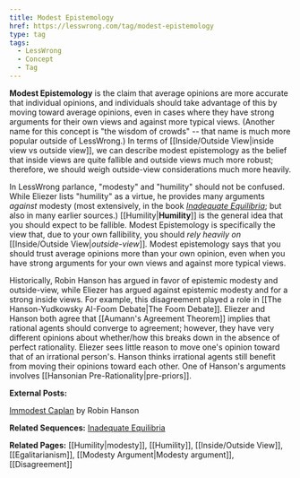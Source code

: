 ```yaml
---
title: Modest Epistemology
href: https://lesswrong.com/tag/modest-epistemology
type: tag
tags:
  - LessWrong
  - Concept
  - Tag
---
```


**Modest Epistemology** is the claim that average opinions are more accurate that individual opinions, and individuals should take advantage of this by moving toward average opinions, even in cases where they have strong arguments for their own views and against more typical views. (Another name for this concept is "the wisdom of crowds" -- that name is much more popular outside of LessWrong.) In terms of [[Inside/Outside View|inside view vs outside view]], we can describe modest epistemology as the belief that inside views are quite fallible and outside views much more robust; therefore, we should weigh outside-view considerations much more heavily.

In LessWrong parlance, "modesty" and "humility" should not be confused. While Eliezer lists "humility" as a virtue, he provides many arguments *against* modesty (most extensively, in the book [*Inadequate Equilibria*](https://www.lesswrong.com/s/oLGCcbnvabyibnG9d); but also in many earlier sources.) [[Humility|**Humility**]] is the general idea that you should expect to be fallible. Modest Epistemology is specifically the view that, due to your own fallibility, you should *rely heavily on* [[Inside/Outside View|*outside-view*]]*.* Modest epistemology says that you should trust average opinions more than your own opinion, even when you have strong arguments for your own views and against more typical views.

Historically, Robin Hanson has argued in favor of epistemic modesty and outside-view, while Eliezer has argued against epistemic modesty and for a strong inside views. For example, this disagreement played a role in [[The Hanson-Yudkowsky AI-Foom Debate|The Foom Debate]]. Eliezer and Hanson both agree that [[Aumann's Agreement Theorem]] implies that rational agents should converge to agreement; however, they have very different opinions about whether/how this breaks down in the absence of perfect rationality. Eliezer sees little reason to move one's opinion toward that of an irrational person's. Hanson thinks irrational agents still benefit from moving their opinions toward each other. One of Hanson's arguments involves [[Hansonian Pre-Rationality|pre-priors]].

**External Posts:**

[Immodest Caplan](http://www.overcomingbias.com/2008/09/immodest-caplan.html) by Robin Hanson

**Related Sequences:** [Inadequate Equilibria](https://www.lesswrong.com/s/oLGCcbnvabyibnG9d)

**Related Pages:** [[Humility|modesty]], [[Humility]], [[Inside/Outside View]], [[Egalitarianism]], [[Modesty Argument|Modesty argument]], [[Disagreement]]